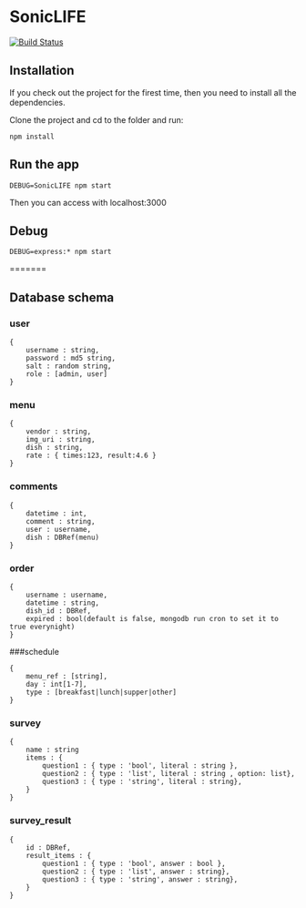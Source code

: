 # SonicLIFE
[![Build Status](https://travis-ci.org/SonicWALL-SSLVPN/SonicLIFE.svg?branch=master)](https://travis-ci.org/SonicWALL-SSLVPN/SonicLIFE)
## Installation

If you check out the project for the firest time, then you need to install all the dependencies.

Clone the project and cd to the folder and run:

~~~
npm install
~~~

## Run the app

~~~
DEBUG=SonicLIFE npm start
~~~

Then you can access with localhost:3000

## Debug

~~~
DEBUG=express:* npm start
~~~
=======


## Database schema

### user

~~~
{
	username : string,
	password : md5 string,
	salt : random string,
	role : [admin, user]
}
~~~

### menu

~~~
{
	vendor : string,
	img_uri : string,
	dish : string,
	rate : { times:123, result:4.6 }
}
~~~

### comments

~~~
{
	datetime : int,
	comment : string,
	user : username,
	dish : DBRef(menu)
}
~~~

### order

~~~
{
	username : username,
	datetime : string,
	dish_id : DBRef,
	expired : bool(default is false, mongodb run cron to set it to true everynight)
}
~~~

###schedule

~~~
{
	menu_ref : [string],
	day : int[1-7],
	type : [breakfast|lunch|supper|other]
}
~~~

### survey

~~~
{
	name : string
	items : { 
		question1 : { type : 'bool', literal : string },
		question2 : { type : 'list', literal : string , option: list},
		question3 : { type : 'string', literal : string},
	}
}
~~~

### survey_result

~~~
{
	id : DBRef,
	result_items : {
		question1 : { type : 'bool', answer : bool },
		question2 : { type : 'list', answer : string},
		question3 : { type : 'string', answer : string},
	}
}
~~~
